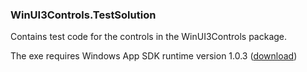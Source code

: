 ### WinUI3Controls.TestSolution

Contains test code for the controls in the WinUI3Controls package.

The exe requires Windows App SDK runtime version 1.0.3 ([download](https://docs.microsoft.com/en-gb/windows/apps/windows-app-sdk/downloads))
